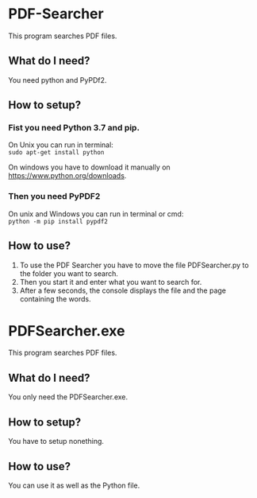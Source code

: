 # PDF-Searcher
This program searches PDF files.
## What do I need?
You need python and PyPDf2.
## How to setup?
### Fist you need Python 3.7 and pip.
On Unix you can run in terminal:  
`sudo apt-get install python`

On windows you have to download it manually on https://www.python.org/downloads.
### Then you need PyPDF2
On unix and Windows you can run in terminal or cmd:  
`python -m pip install pypdf2`
## How to use?
1. To use the PDF Searcher you have to move the file PDFSearcher.py to the folder you want to search.
2. Then you start it and enter what you want to search for.
3. After a few seconds, the console displays the file and the page containing the words.

# PDFSearcher.exe
This program searches PDF files.
## What do I need?
You only need the PDFSearcher.exe.
## How to setup?
You have to setup nonething.
## How to use?
You can use it as well as the Python file.

